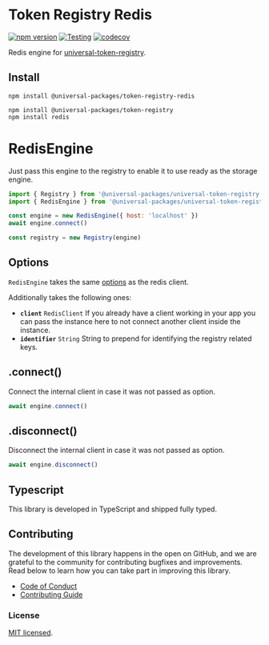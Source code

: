 # Token Registry Redis

[![npm version](https://badge.fury.io/js/@universal-packages%2Ftoken-registry-redis.svg)](https://www.npmjs.com/package/@universal-packages/token-registry-redis)
[![Testing](https://github.com/universal-packages/universal-token-registry-redis/actions/workflows/testing.yml/badge.svg)](https://github.com/universal-packages/universal-token-registry-redis/actions/workflows/testing.yml)
[![codecov](https://codecov.io/gh/universal-packages/universal-token-registry-redis/branch/main/graph/badge.svg?token=CXPJSN8IGL)](https://codecov.io/gh/universal-packages/universal-token-registry-redis)

Redis engine for [universal-token-registry](https://github.com/universal-packages/universal-token-registry).

## Install

```shell
npm install @universal-packages/token-registry-redis

npm install @universal-packages/token-registry
npm install redis
```

# RedisEngine

Just pass this engine to the registry to enable it to use ready as the storage engine.

```js
import { Registry } from '@universal-packages/universal-token-registry'
import { RedisEngine } from '@universal-packages/universal-token-registry-redis'

const engine = new RedisEngine({ host: 'localhost' })
await engine.connect()

const registry = new Registry(engine)
```

## Options

`RedisEngine` takes the same [options](https://github.com/redis/node-redis/blob/master/docs/client-configuration.md) as the redis client.

Additionally takes the following ones:

- **`client`** `RedisClient`
  If you already have a client working in your app you can pass the instance here to not connect another client inside the instance.
- **`identifier`** `String`
  String to prepend for identifying the registry related keys.

## .connect()

Connect the internal client in case it was not passed as option.

```js
await engine.connect()
```

## .disconnect()

Disconnect the internal client in case it was not passed as option.

```js
await engine.disconnect()
```

## Typescript

This library is developed in TypeScript and shipped fully typed.

## Contributing

The development of this library happens in the open on GitHub, and we are grateful to the community for contributing bugfixes and improvements. Read below to learn how you can take part in improving this library.

- [Code of Conduct](./CODE_OF_CONDUCT.md)
- [Contributing Guide](./CONTRIBUTING.md)

### License

[MIT licensed](./LICENSE).
